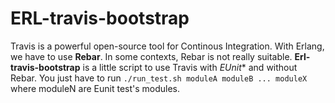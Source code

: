 # ERL-travis-bootstrap
Travis is a powerful open-source tool for Continous Integration.
With Erlang, we have to use **Rebar**. In some contexts, Rebar is not really suitable. **Erl-travis-bootstrap** is a little script to use Travis with *EUnit** and without Rebar. You just have to run `./run_test.sh moduleA moduleB ... moduleX` where moduleN are Eunit test's modules.
